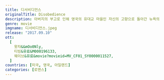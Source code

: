 ```yaml
---
title: 디서비디언스
originalTitle: Disobedience
description: 아버지의 부고로 인해 영국의 유대교 마을인 자신의 고향으로 돌아간 뉴욕의 사진작가 로닛은 비밀스러운 옛 연인이었던 에스티와 도비드가 결혼했음을 알게 된다.
genre: movie
imgname: 디서비디언스.jpeg
release: "2017.09.10"
ott:
  [
    왓챠&&mOo0Nly,
    티빙&유료&M000196133,
    웨이브&유료&movie?movieid=MV_CF01_SY0000011527,
  ]
countries: [미국, 영국, 아일랜드]
categories: [로맨스]
---
```

